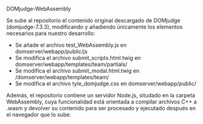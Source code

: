 DOMjudge-WebAssembly

Se sube al repositorio el contenido original descargado de DOMjudge (domjudge-7.3.3), modificando y añadiendo únicamente los elementos necesarios para nuestro desarrollo:
 - Se añade el archivo test_WebAssembly.js en domserver/webapp/public/js
 - Se modifica el archivo submit_scripts.html.twig en domserver/webapp/templates/team/partials/
 - Se modifica el archivo submit_modal.html.twig en /domserver/webapp/templates/team/
 - Se modifica el archivo tyle_domjudge.css en domserver/webapp/public/

Además, el repositorio contiene un servidor Node.js, situdado en la carpeta WebAssembly, cuya funcionalidad está orientada a compilar archivos C++ a .wasm y devolver su contenido para ser procesado y ejecutado después en el navegador que lo sube.
